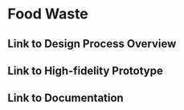 # Food Waste 



## Link to Design Process Overview
## Link to High-fidelity Prototype

## Link to Documentation
